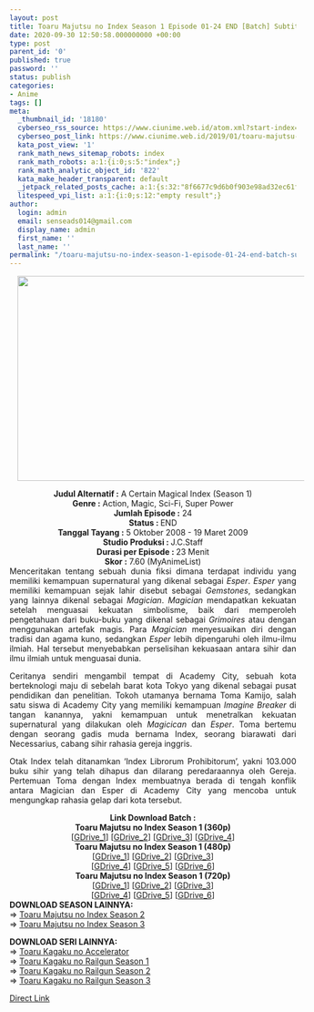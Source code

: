 ```yaml
---
layout: post
title: Toaru Majutsu no Index Season 1 Episode 01-24 END [Batch] Subtitle Indonesia
date: 2020-09-30 12:50:58.000000000 +00:00
type: post
parent_id: '0'
published: true
password: ''
status: publish
categories:
- Anime
tags: []
meta:
  _thumbnail_id: '18180'
  cyberseo_rss_source: https://www.ciunime.web.id/atom.xml?start-index=301&max-results=150
  cyberseo_post_link: https://www.ciunime.web.id/2019/01/toaru-majutsu-no-index-season-1-episode.html
  kata_post_view: '1'
  rank_math_news_sitemap_robots: index
  rank_math_robots: a:1:{i:0;s:5:"index";}
  rank_math_analytic_object_id: '822'
  kata_make_header_transparent: default
  _jetpack_related_posts_cache: a:1:{s:32:"8f6677c9d6b0f903e98ad32ec61f8deb";a:2:{s:7:"expires";i:1657050964;s:7:"payload";a:3:{i:0;a:1:{s:2:"id";i:27112;}i:1;a:1:{s:2:"id";i:27118;}i:2;a:1:{s:2:"id";i:27114;}}}}
  litespeed_vpi_list: a:1:{i:0;s:12:"empty result";}
author:
  login: admin
  email: senseads014@gmail.com
  display_name: admin
  first_name: ''
  last_name: ''
permalink: "/toaru-majutsu-no-index-season-1-episode-01-24-end-batch-subtitle-indonesia/"
---
```

<div class="separator" style="clear: both; text-align: center;"><a href="https://3.bp.blogspot.com/-S-_urpFabKw/XD9aEB56NvI/AAAAAAAAHr4/85QPQFFDqjk_M1SeRvSfT6yIDQRvPmjgACLcBGAs/s1600/Toaru%2BMajutsu%2Bno%2BIndex%2BSeason%2B1.jpg" style="margin-left: 1em; margin-right: 1em;"><img border="0" data-original-height="720" data-original-width="1280" height="360" src="{{ site.baseurl }}/assets/2020/09/Toaru%2BMajutsu%2Bno%2BIndex%2BSeason%2B1.jpg" width="640" /></a></div>
<p>
<div style="text-align: center;"><b>Judul</b><b><b> Alternatif</b> :</b> <b></b>A Certain Magical Index (Season 1)</div>
<div style="text-align: center;"><b><b>Genre :</b></b> Action, Magic, Sci-Fi, Super Power </div>
<div style="text-align: center;"><b>Jumlah Episode :</b> 24<br /><b>Status :&nbsp;</b>END<br /><b>Tanggal Tayang :</b> 5 Oktober 2008 - 19 Maret 2009 <br /><b>Studio Produksi : </b><b></b>J.C.Staff<br /><b>Durasi per Episode :&nbsp;</b>23 Menit</div>
<div style="text-align: center;"><b>Skor :</b> 7.60 (MyAnimeList)</div>
<div style="text-align: center;"></div>
<div style="text-align: justify;">Menceritakan tentang sebuah dunia fiksi dimana terdapat individu yang memiliki kemampuan supernatural yang dikenal sebagai <i>Esper</i>.<i> Esper</i> yang memiliki kemampuan sejak lahir disebut sebagai <i>Gemstones</i>, sedangkan yang lainnya dikenal sebagai <i>Magician</i>.<i> Magician</i> mendapatkan kekuatan setelah menguasai kekuatan simbolisme, baik dari memperoleh pengetahuan dari buku-buku yang dikenal sebagai <i>Grimoires</i> atau dengan menggunakan artefak magis. Para <i>Magician</i> menyesuaikan diri dengan tradisi dan agama kuno, sedangkan <i>Esper</i> lebih dipengaruhi oleh ilmu-ilmu ilmiah. Hal tersebut menyebabkan perselisihan kekuasaan antara sihir dan ilmu ilmiah untuk menguasai dunia.</p>
<p>Ceritanya sendiri mengambil tempat di Academy City, sebuah kota berteknologi maju di sebelah barat kota Tokyo yang dikenal sebagai pusat pendidikan dan penelitian. Tokoh utamanya bernama Toma Kamijo, salah satu siswa di Academy City yang memiliki kemampuan <i>Imagine Breaker</i> di tangan kanannya, yakni kemampuan untuk menetralkan kekuatan supernatural yang dilakukan oleh <i>Magicican</i> dan <i>Esper</i>. Toma bertemu dengan seorang gadis muda bernama Index, seorang biarawati dari Necessarius, cabang sihir rahasia gereja inggris.</p>
<p>Otak Index telah ditanamkan ‘Index Librorum Prohibitorum’, yakni 103.000 buku sihir yang telah dihapus dan dilarang peredaraannya oleh Gereja. Pertemuan Toma dengan Index membuatnya berada di tengah konflik antara Magician dan Esper di Academy City yang mencoba untuk mengungkap rahasia gelap dari kota tersebut.</p></div>
<div style="text-align: justify;"></div>
<div style="text-align: justify;"></div>
<div style="text-align: center;"><b>Link Download Batch :</b></div>
<div style="text-align: center;">
<div style="text-align: center;"><b>Toaru Majutsu no Index Season 1 (360p)</b></div>
</div>
<div style="text-align: center;">[<a href="https://drive.google.com/uc?id=1tRE5hrVwa_HiuNztJj8i7IL54D0DYQ6R" target="_blank" rel="noopener">GDrive_1</a>] [<a href="https://drive.google.com/uc?id=14IoxaDMKVLa8pyoBVqwLqARuUrjizeVJ" target="_blank" rel="noopener">GDrive_2</a>] [<a href="https://drive.google.com/uc?id=15qROSNi5mz7V8bJ4j8KIKzCTYkvRtiCp" target="_blank" rel="noopener">GDrive_3</a>] [<a href="https://drive.google.com/uc?id=1gHPfi0M2CXkaJ-AWuHCpk8_cbEzw0dT5" target="_blank" rel="noopener">GDrive_4</a>]</div>
<div style="text-align: center;"></div>
<div style="text-align: center;"><b>Toaru Majutsu no Index Season 1 (480p)</b><br />[<a href="https://drive.google.com/uc?id=10cZYw6PzqNJ3iAlkOHcKyBNFOpaExlOu" target="_blank" rel="noopener">GDrive_1</a>] [<a href="https://drive.google.com/uc?id=12tny52nA27alt4TWHul_B958qtUxRGSN" target="_blank" rel="noopener">GDrive_2</a>] [<a href="https://drive.google.com/uc?id=1FMPh1PlqpVsgPkhBDHqlMpLox7KSej-8" target="_blank" rel="noopener">GDrive_3</a>]<br />[<a href="https://drive.google.com/uc?id=1ieICLDRMMv5hEFnyLNsulS6GqnHriyxk" target="_blank" rel="noopener">GDrive_4</a>] [<a href="https://drive.google.com/uc?id=1jczKvbgJ0sDXSY-BODPMgkfquT6-LHSA" target="_blank" rel="noopener">GDrive_5</a>] [<a href="https://drive.google.com/uc?export=download&amp;id=1RSa32a0aSa_9OLPYXPNA3-4D3LueC92S" target="_blank" rel="noopener">GDrive_6</a>]</div>
<div style="text-align: center;"><b>Toaru Majutsu no Index Season 1 (720p)</b><br />[<a href="https://drive.google.com/uc?id=1KdjUak_MFKoVco2ZZO8LCx1WjNaeXNUq" target="_blank" rel="noopener">GDrive_1</a>] [<a href="https://drive.google.com/uc?id=13aOfRhdt6hwxDUrBRqkLK9t6LiZjeq3_" target="_blank" rel="noopener">GDrive_2</a>] [<a href="https://drive.google.com/uc?id=1jsQYCecXpTgBDTLAavy9xCkfqq9iC413" target="_blank" rel="noopener">GDrive_3</a>]<br />[<a href="https://drive.google.com/uc?id=1nRi-u-H_ZOOtgjblugUuU62pgfp4k780" target="_blank" rel="noopener">GDrive_4</a>] [<a href="https://drive.google.com/uc?id=1szDVOmtWOlqwXACMR3lwTn7CqM6kI7h5" target="_blank" rel="noopener">GDrive_5</a>] [<a href="https://drive.google.com/uc?export=download&amp;id=1NwwwL6t8SWAHsz0dSQynmBbvRFmDAkwL" target="_blank" rel="noopener">GDrive_6</a>]
<div style="text-align: justify;"></div>
<div style="text-align: justify;"></div>
<div style="text-align: justify;"><b>DOWNLOAD SEASON LAINNYA:</b></div>
<div style="text-align: justify;"></div>
<div style="text-align: justify;">=&gt; <a href="https://www.ciunime.web.id/2019/01/toaru-majutsu-no-index-season-2-episode.html" target="_blank" rel="noopener">Toaru Majutsu no Index Season 2</a></div>
<div style="text-align: justify;">=&gt; <a href="https://www.ciunime.web.id/2019/04/toaru-majutsu-no-index-season-3-episode.html" target="_blank" rel="noopener">Toaru Majutsu no Index Season 3</a></p>
<div style="text-align: justify;"><b>DOWNLOAD SERI LAINNYA:</b></div>
<div style="text-align: justify;">=&gt;&nbsp;<a href="https://www.ciunime.web.id/2019/09/toaru-kagaku-no-accelerator-episode-01.html" target="_blank" rel="noopener">Toaru Kagaku no Accelerator</a></div>
<div style="text-align: justify;">=&gt;&nbsp;<a href="https://www.ciunime.web.id/2019/01/toaru-kagaku-no-railgun-season-1.html" target="_blank" rel="noopener">Toaru Kagaku no Railgun Season 1</a></div>
<div style="text-align: justify;">=&gt;&nbsp;<a href="https://www.ciunime.web.id/2019/01/toaru-kagaku-no-railgun-season-2.html" target="_blank" rel="noopener">Toaru Kagaku no Railgun Season 2</a></div>
<div style="text-align: justify;">=&gt;&nbsp;<a href="https://www.ciunime.web.id/2020/09/toaru-kagaku-no-railgun-season-3.html" target="_blank" rel="noopener">Toaru Kagaku no Railgun Season 3</a></p>
</div>
</div>
</div>
<link rel="stylesheet" href="https://cdnjs.cloudflare.com/ajax/libs/font-awesome/4.7.0/css/font-awesome.min.css" />
<div class="divbtn"> <a href="https://handymansurrender.com/fihup8buzv?key=94550f7ce39444073321dde3b8782f97" class="btn"><i class="fa fa-download"></i> Direct Link</a> </div>
